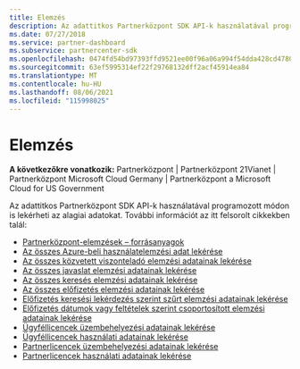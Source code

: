 ```yaml
---
title: Elemzés
description: Az adattitkos Partnerközpont SDK API-k használatával programozott módon is lekérheti az alagiai adatokat. További információt az itt felsorolt cikkekben talál.
ms.date: 07/27/2018
ms.service: partner-dashboard
ms.subservice: partnercenter-sdk
ms.openlocfilehash: 0474fd54bd97393ffd9521ee00f96a06a994f54dda428cd4780a64fe1ef19f52
ms.sourcegitcommit: 63ef5995314ef22f29768132dff2acf45914ea84
ms.translationtype: MT
ms.contentlocale: hu-HU
ms.lasthandoff: 08/06/2021
ms.locfileid: "115998025"
---
```

# <a name="analytics"></a>Elemzés

**A következőkre vonatkozik:** Partnerközpont | Partnerközpont 21Vianet | Partnerközpont Microsoft Cloud Germany | Partnerközpont a Microsoft Cloud for US Government

Az adattitkos Partnerközpont SDK API-k használatával programozott módon is lekérheti az alagiai adatokat. További információt az itt felsorolt cikkekben talál:

- [Partnerközpont-elemzések – forrásanyagok](partner-center-analytics-resources.md)
- [Az összes Azure-beli használatelemzési adat lekérése](get-all-azure-usage-analytics.md)
- [Az összes közvetett viszonteladó elemzési adatainak lekérése](get-all-indirect-resellers-analytics.md)
- [Az összes javaslat elemzési adatainak lekérése](get-all-referrals-analytics.md)
- [Az összes keresés elemzési adatainak lekérése](get-all-search-analytics.md)
- [Az összes előfizetés elemzési adatainak lekérése](get-all-subscription-analytics.md)
- [Előfizetés keresési lekérdezés szerint szűrt elemzési adatainak lekérése](get-subscription-analytics-by-search-query.md)
- [Előfizetés dátumok vagy feltételek szerint csoportosított elemzési adatainak lekérése](get-subscription-analytics-grouped-by-dates-or-terms.md)
- [Ügyféllicencek üzembehelyezési adatainak lekérése](get-customer-licenses-deployment-information.md)
- [Ügyféllicencek használati adatainak lekérése](get-customer-licenses-usage-information.md)
- [Partnerlicencek üzembehelyezési adatainak lekérése](get-partner-licenses-deployment-information.md)
- [Partnerlicencek használati adatainak lekérése](get-partner-licenses-usage-information.md)
